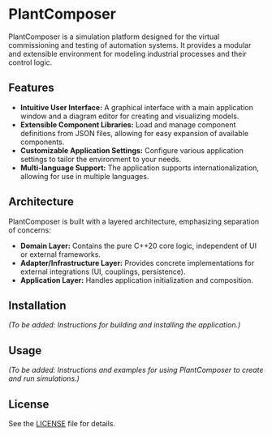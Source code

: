 # PlantComposer

PlantComposer is a simulation platform designed for the virtual commissioning and testing of automation systems. It provides a modular and extensible environment for modeling industrial processes and their control logic.

## Features

*   **Intuitive User Interface:** A graphical interface with a main application window and a diagram editor for creating and visualizing models.
*   **Extensible Component Libraries:** Load and manage component definitions from JSON files, allowing for easy expansion of available components.
*   **Customizable Application Settings:** Configure various application settings to tailor the environment to your needs.
*   **Multi-language Support:** The application supports internationalization, allowing for use in multiple languages.

## Architecture

PlantComposer is built with a layered architecture, emphasizing separation of concerns:

*   **Domain Layer:** Contains the pure C++20 core logic, independent of UI or external frameworks.
*   **Adapter/Infrastructure Layer:** Provides concrete implementations for external integrations (UI, couplings, persistence).
*   **Application Layer:** Handles application initialization and composition.

## Installation

*(To be added: Instructions for building and installing the application.)*

## Usage

*(To be added: Instructions and examples for using PlantComposer to create and run simulations.)*

## License

See the [LICENSE](LICENSE) file for details.